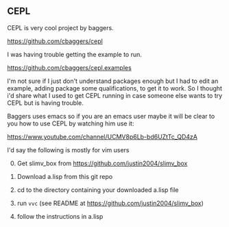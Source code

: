 ## CEPL 

CEPL is very cool project by baggers.

https://github.com/cbaggers/cepl

I was having trouble getting the example to run.

https://github.com/cbaggers/cepl.examples


I'm not sure if I just don't understand packages enough but I had to edit an example, adding package some qualifications, to get it to work.
So I thought i'd share what I used to get CEPL running in case someone else wants to try CEPL but is having trouble.

Baggers uses emacs so if you are an emacs user maybe it will be clear to you how to use CEPL by watching him use it:

https://www.youtube.com/channel/UCMV8p6Lb-bd6UZtTc_QD4zA



I'd say the following is mostly for vim users 

0) Get slimv_box from https://github.com/justin2004/slimv_box

0) Download a.lisp from this git repo

0) cd to the directory containing your downloaded a.lisp file

0) run `vvc` (see README at https://github.com/justin2004/slimv_box)

0) follow the instructions in a.lisp

